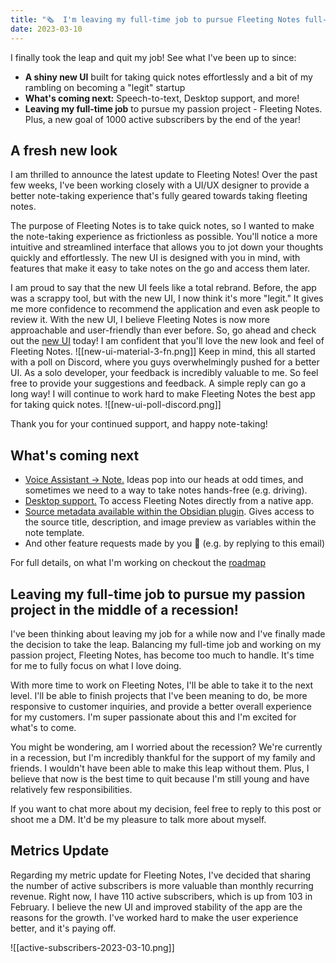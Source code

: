 ```yaml
---
title: "🗞  I'm leaving my full-time job to pursue Fleeting Notes full-time!"
date: 2023-03-10
---
```

I finally took the leap and quit my job! See what I've been up to since:

- **A shiny new UI** built for taking quick notes effortlessly and a bit of my rambling on becoming a "legit" startup
- **What's coming next:** Speech-to-text, Desktop support, and more!
- **Leaving my full-time job** to pursue my passion project - Fleeting Notes. Plus, a new goal of 1000 active subscribers by the end of the year!

## A fresh new look
I am thrilled to announce the latest update to Fleeting Notes! Over the past few weeks, I've been working closely with a UI/UX designer to provide a better note-taking experience that's fully geared towards taking fleeting notes.

The purpose of Fleeting Notes is to take quick notes, so I wanted to make the note-taking experience as frictionless as possible. You'll notice a more intuitive and streamlined interface that allows you to jot down your thoughts quickly and effortlessly. The new UI is designed with you in mind, with features that make it easy to take notes on the go and access them later.

I am proud to say that the new UI feels like a total rebrand. Before, the app was a scrappy tool, but with the new UI, I now think it's more "legit." It gives me more confidence to recommend the application and even ask people to review it. With the new UI, I believe Fleeting Notes is now more approachable and user-friendly than ever before. So, go ahead and check out the [new UI](https://my.fleetingnotes.app/) today! I am confident that you'll love the new look and feel of Fleeting Notes.
![[new-ui-material-3-fn.png]]
Keep in mind, this all started with a poll on Discord, where you guys overwhelmingly pushed for a better UI. As a solo developer, your feedback is incredibly valuable to me. So feel free to provide your suggestions and feedback. A simple reply can go a long way! I will continue to work hard to make Fleeting Notes the best app for taking quick notes.
![[new-ui-poll-discord.png]]

Thank you for your continued support, and happy note-taking!

## What's coming next
- [Voice Assistant -> Note.](https://github.com/fleetingnotes/fleeting-notes-flutter/issues/529) Ideas pop into our heads at odd times, and sometimes we need to a way to take notes hands-free (e.g. driving).  
- [Desktop support.](https://github.com/fleetingnotes/fleeting-notes-flutter/issues/186) To access Fleeting Notes directly from a native app.
- [Source metadata available within the Obsidian plugin](https://github.com/fleetingnotes/fleeting-notes-obsidian/issues/63). Gives access to the source title, description, and image preview as variables within the note template.
- And other feature requests made by you 🫵  (e.g. by replying to this email)

For full details, on what I'm working on checkout the [roadmap](https://github.com/orgs/fleetingnotes/projects/1)

## Leaving my full-time job to pursue my passion project in the middle of a recession!
I've been thinking about leaving my job for a while now and I've finally made the decision to take the leap. Balancing my full-time job and working on my passion project, Fleeting Notes, has become too much to handle. It's time for me to fully focus on what I love doing.

With more time to work on Fleeting Notes, I'll be able to take it to the next level. I'll be able to finish projects that I've been meaning to do, be more responsive to customer inquiries, and provide a better overall experience for my customers. I'm super passionate about this and I'm excited for what's to come.

You might be wondering, am I worried about the recession? We're currently in a recession, but I'm incredibly thankful for the support of my family and friends. I wouldn't have been able to make this leap without them. Plus, I believe that now is the best time to quit because I'm still young and have relatively few responsibilities.

If you want to chat more about my decision, feel free to reply to this post or shoot me a DM. It'd be my pleasure to talk more about myself.

## Metrics Update
Regarding my metric update for Fleeting Notes, I've decided that sharing the number of active subscribers is more valuable than monthly recurring revenue. Right now, I have 110 active subscribers, which is up from 103 in February. I believe the new UI and improved stability of the app are the reasons for the growth. I've worked hard to make the user experience better, and it's paying off.

![[active-subscribers-2023-03-10.png]]




